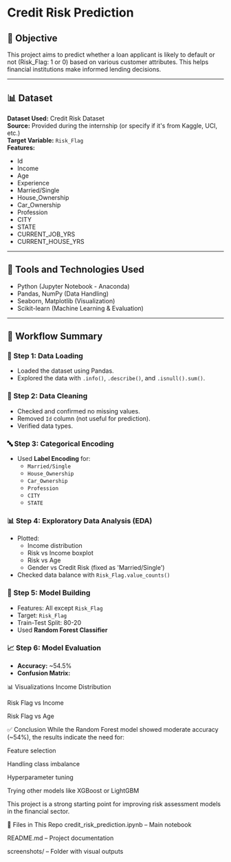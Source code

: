 # Credit Risk Prediction

## 📌 Objective
This project aims to predict whether a loan applicant is likely to default or not (Risk_Flag: 1 or 0) based on various customer attributes. This helps financial institutions make informed lending decisions.

---

## 📊 Dataset
**Dataset Used:** Credit Risk Dataset  
**Source:** Provided during the internship (or specify if it's from Kaggle, UCI, etc.)  
**Target Variable:** `Risk_Flag`  
**Features:**
- Id
- Income
- Age
- Experience
- Married/Single
- House_Ownership
- Car_Ownership
- Profession
- CITY
- STATE
- CURRENT_JOB_YRS
- CURRENT_HOUSE_YRS

---

## 🧰 Tools and Technologies Used
- Python (Jupyter Notebook - Anaconda)
- Pandas, NumPy (Data Handling)
- Seaborn, Matplotlib (Visualization)
- Scikit-learn (Machine Learning & Evaluation)

---

## 🔄 Workflow Summary

### 📂 Step 1: Data Loading
- Loaded the dataset using Pandas.
- Explored the data with `.info()`, `.describe()`, and `.isnull().sum()`.

### 🧹 Step 2: Data Cleaning
- Checked and confirmed no missing values.
- Removed `Id` column (not useful for prediction).
- Verified data types.


### 🔤 Step 3: Categorical Encoding
- Used **Label Encoding** for:
  - `Married/Single`
  - `House_Ownership`
  - `Car_Ownership`
  - `Profession`
  - `CITY`
  - `STATE`
  

### 📊 Step 4: Exploratory Data Analysis (EDA)
- Plotted:
  - Income distribution
  - Risk vs Income boxplot
  - Risk vs Age
  - Gender vs Credit Risk (fixed as 'Married/Single')
- Checked data balance with `Risk_Flag.value_counts()`

### 🧠 Step 5: Model Building
- Features: All except `Risk_Flag`
- Target: `Risk_Flag`
- Train-Test Split: 80-20
- Used **Random Forest Classifier**

### 📈 Step 6: Model Evaluation
- **Accuracy:** ~54.5%
- **Confusion Matrix:**

📊 Visualizations
Income Distribution

Risk Flag vs Income

Risk Flag vs Age


✅ Conclusion
While the Random Forest model showed moderate accuracy (~54%), the results indicate the need for:

Feature selection

Handling class imbalance

Hyperparameter tuning

Trying other models like XGBoost or LightGBM

This project is a strong starting point for improving risk assessment models in the financial sector.


📎 Files in This Repo
credit_risk_prediction.ipynb – Main notebook

README.md – Project documentation

screenshots/ – Folder with visual outputs












  

